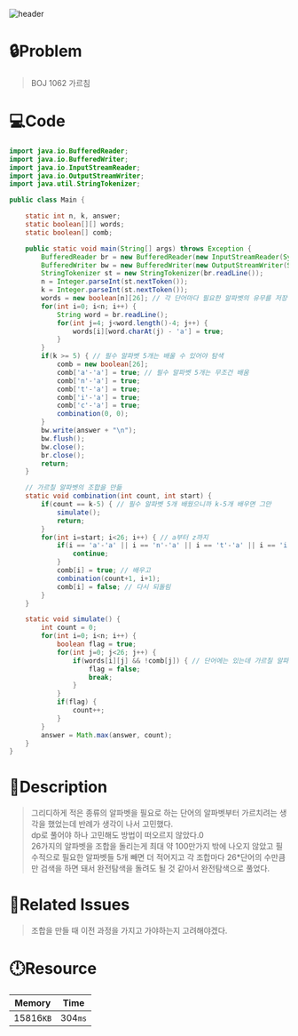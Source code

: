 ![header](https://capsule-render.vercel.app/api?type=waving&height=200&color=0:B2E6FF,100:FFB2D6&text=BOJ%201062&fontColor=FFFFFF&fontAlign=80&fontAlignY=35&fontSize=50)

# **🔒Problem**

> BOJ 1062 가르침

# 💻**Code**

```java
import java.io.BufferedReader;
import java.io.BufferedWriter;
import java.io.InputStreamReader;
import java.io.OutputStreamWriter;
import java.util.StringTokenizer;

public class Main {

	static int n, k, answer;
	static boolean[][] words;
	static boolean[] comb;

	public static void main(String[] args) throws Exception {
		BufferedReader br = new BufferedReader(new InputStreamReader(System.in));
		BufferedWriter bw = new BufferedWriter(new OutputStreamWriter(System.out));
		StringTokenizer st = new StringTokenizer(br.readLine());
		n = Integer.parseInt(st.nextToken());
		k = Integer.parseInt(st.nextToken());
		words = new boolean[n][26]; // 각 단어마다 필요한 알파벳의 유무를 저장
		for(int i=0; i<n; i++) {
			String word = br.readLine();
			for(int j=4; j<word.length()-4; j++) {
				words[i][word.charAt(j) - 'a'] = true;
			}
		}
		if(k >= 5) { // 필수 알파벳 5개는 배울 수 있어야 탐색
			comb = new boolean[26];
			comb['a'-'a'] = true; // 필수 알파벳 5개는 무조건 배움
			comb['n'-'a'] = true;
			comb['t'-'a'] = true;
			comb['i'-'a'] = true;
			comb['c'-'a'] = true;
			combination(0, 0);
		}
		bw.write(answer + "\n");
		bw.flush();
		bw.close();
		br.close();
		return;
	}

	// 가르칠 알파벳의 조합을 만듦
	static void combination(int count, int start) {
		if(count == k-5) { // 필수 알파벳 5개 배웠으니까 k-5개 배우면 그만
			simulate();
			return;
		}
		for(int i=start; i<26; i++) { // a부터 z까지
			if(i == 'a'-'a' || i == 'n'-'a' || i == 't'-'a' || i == 'i'-'a' || i == 'c'-'a') {
				continue;
			}
			comb[i] = true; // 배우고
			combination(count+1, i+1);
			comb[i] = false; // 다시 되돌림
		}
	}

	static void simulate() {
		int count = 0;
		for(int i=0; i<n; i++) {
			boolean flag = true;
			for(int j=0; j<26; j++) {
				if(words[i][j] && !comb[j]) { // 단어에는 있는데 가르칠 알파벳 조합에는 없다
					flag = false;
					break;
				}
			}
			if(flag) {
				count++;
			}
		}
		answer = Math.max(answer, count);
	}
}
```

# **🔑Description**

> 그리디하게 적은 종류의 알파벳을 필요로 하는 단어의 알파벳부터 가르치려는 생각을 했었는데 반례가 생각이 나서 고민했다.\
> dp로 풀어야 하나 고민해도 방법이 떠오르지 않았다.0\
> 26가지의 알파벳을 조합을 돌리는게 최대 약 100만가지 밖에 나오지 않았고 필수적으로 필요한 알파벳들 5개 빼면 더 적어지고 각 조합마다 26\*단어의 수만큼만 검색을 하면 돼서 완전탐색을 돌려도 될 것 같아서 완전탐색으로 풀었다.

# **📑Related Issues**

> 조합을 만들 때 이전 과정을 가지고 가야하는지 고려해야겠다.

# **🕛Resource**

| Memory    | Time    |
| --------- | ------- |
| 15816`KB` | 304`ms` |
